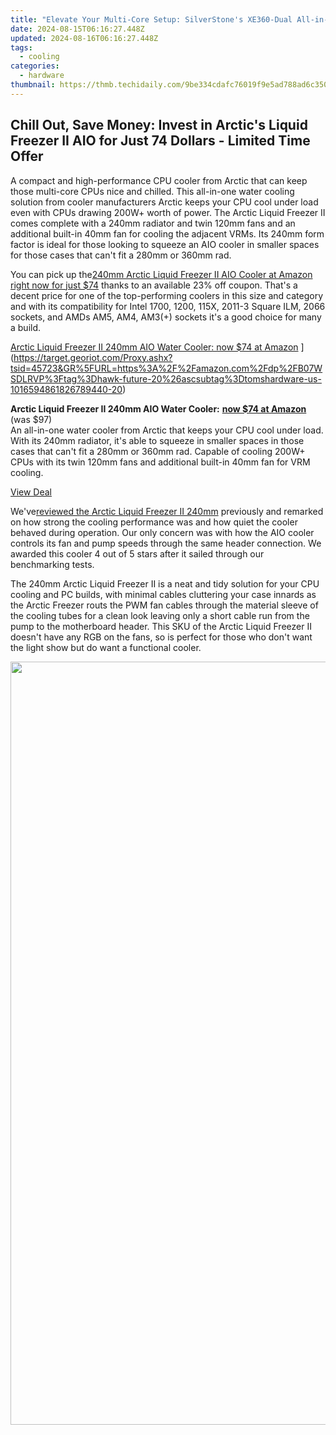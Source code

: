 ```yaml
---
title: "Elevate Your Multi-Core Setup: SilverStone's XE360-Dual All-in-One Liquid Cooler for Two CPUs Simultaneously"
date: 2024-08-15T06:16:27.448Z
updated: 2024-08-16T06:16:27.448Z
tags:
  - cooling
categories:
  - hardware
thumbnail: https://thmb.techidaily.com/9be334cdafc76019f9e5ad788ad6c3507c69da5b07f01ac5528173fed7156fb9.jpg
---
```


## Chill Out, Save Money: Invest in Arctic's Liquid Freezer II AIO for Just 74 Dollars - Limited Time Offer

A compact and high-performance CPU cooler from Arctic that can keep those multi-core CPUs nice and chilled. This all-in-one water cooling solution from cooler manufacturers Arctic keeps your CPU cool under load even with CPUs drawing 200W+ worth of power. The Arctic Liquid Freezer II comes complete with a 240mm radiator and twin 120mm fans and an additional built-in 40mm fan for cooling the adjacent VRMs. Its 240mm form factor is ideal for those looking to squeeze an AIO cooler in smaller spaces for those cases that can't fit a 280mm or 360mm rad.

 You can pick up the[240mm Arctic Liquid Freezer II AIO Cooler at Amazon right now for just $74](https://target.georiot.com/Proxy.ashx?tsid=45723&GR%5FURL=https%3A%2F%2Famazon.com%2Fdp%2FB07WSDLRVP%3Ftag%3Dhawk-future-20%26ascsubtag%3Dtomshardware-us-3369272946332772527-20) thanks to an available 23% off coupon. That's a decent price for one of the top-performing coolers in this size and category and with its compatibility for Intel 1700, 1200, 115X, 2011-3 Square ILM, 2066 sockets, and AMDs AM5, AM4, AM3(+) sockets it's a good choice for many a build.

[Arctic Liquid Freezer II 240mm AIO Water Cooler: now $74 at Amazon](https://cdn.mos.cms.futurecdn.net/h8nkgwQQTkLyAoxhpvVarN-200-100.png "Arctic Liquid Freezer II 240mm AIO Water Cooler: now $74 at Amazon") ](https://target.georiot.com/Proxy.ashx?tsid=45723&GR%5FURL=https%3A%2F%2Famazon.com%2Fdp%2FB07WSDLRVP%3Ftag%3Dhawk-future-20%26ascsubtag%3Dtomshardware-us-1016594861826789440-20)

**Arctic Liquid Freezer II 240mm AIO Water Cooler:** [**now $74 at Amazon**](https://target.georiot.com/Proxy.ashx?tsid=45723&GR%5FURL=https%3A%2F%2Famazon.com%2Fdp%2FB07WSDLRVP%3Ftag%3Dhawk-future-20%26ascsubtag%3Dtomshardware-us-7075927130231428469-20) (was $97)  
 An all-in-one water cooler from Arctic that keeps your CPU cool under load. With its 240mm radiator, it's able to squeeze in smaller spaces in those cases that can't fit a 280mm or 360mm rad. Capable of cooling 200W+ CPUs with its twin 120mm fans and additional built-in 40mm fan for VRM cooling.

[View Deal](https://target.georiot.com/Proxy.ashx?tsid=45723&GR%5FURL=https%3A%2F%2Famazon.com%2Fdp%2FB07WSDLRVP%3Ftag%3Dhawk-future-20%26ascsubtag%3Dtomshardware-us-1016594861826789440-20)

 We've[reviewed the Arctic Liquid Freezer II 240mm](https://www.tomshardware.com/reviews/arctic-liquid-freezer-ii-240) previously and remarked on how strong the cooling performance was and how quiet the cooler behaved during operation. Our only concern was with how the AIO cooler controls its fan and pump speeds through the same header connection. We awarded this cooler 4 out of 5 stars after it sailed through our benchmarking tests.

 The 240mm Arctic Liquid Freezer II is a neat and tidy solution for your CPU cooling and PC builds, with minimal cables cluttering your case innards as the Arctic Freezer routs the PWM fan cables through the material sleeve of the cooling tubes for a clean look leaving only a short cable run from the pump to the motherboard header. This SKU of the Arctic Liquid Freezer II doesn't have any RGB on the fans, so is perfect for those who don't want the light show but do want a functional cooler.


<ins class="adsbygoogle"
     style="display:block"
     data-ad-format="autorelaxed"
     data-ad-client="ca-pub-7571918770474297"
     data-ad-slot="1223367746"></ins>



<ins class="adsbygoogle"
     style="display:block"
     data-ad-client="ca-pub-7571918770474297"
     data-ad-slot="8358498916"
     data-ad-format="auto"
     data-full-width-responsive="true"></ins>

<!-- affiliate ads begin -->
<a href="https://vapordna.pxf.io/c/5597632/1496243/17238" target="_top" id="1496243"><img src="//a.impactradius-go.com/display-ad/17238-1496243" border="0" alt="" width="1000" height="1221"/></a><img height="0" width="0" src="https://imp.pxf.io/i/5597632/1496243/17238" style="position:absolute;visibility:hidden;" border="0" />
<!-- affiliate ads end -->

